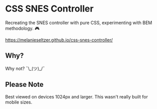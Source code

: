 # CSS SNES Controller

Recreating the SNES controller with pure CSS, experimenting with BEM methodology. :video_game:

https://melanieseltzer.github.io/css-snes-controller/

## Why?

Why not? ¯\\\_(ツ)_/¯

## Please Note

Best viewed on devices 1024px and larger. This wasn't really built for mobile sizes.

